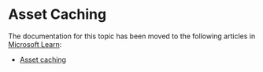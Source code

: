 # Asset Caching

The documentation for this topic has been moved to the following articles in [Microsoft Learn](https://learn.microsoft.com/vcpkg):

* [Asset caching](https://learn.microsoft.com/vcpkg/users/assetcaching)
